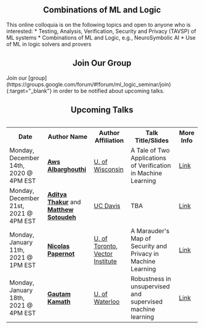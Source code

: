 <h2 style="text-align:center">Combinations of ML and Logic</h2>
This online colloquia is on the following topics and open to anyone who is interested:
* Testing, Analysis, Verification, Security and Privacy (TAVSP) of ML systems
* Combinations of ML and Logic, e.g., NeuroSymbolic AI
* Use of ML in logic solvers and provers

<h2 style="text-align:center">Join Our Group</h2>
Join our [group](https://groups.google.com/forum/#!forum/ml_logic_seminar/join){:target="_blank"} in order to be notified about upcoming talks.

<h2 style="text-align:center">Upcoming Talks</h2>
<div style="overflow-x:auto;">
  <table id="upcoming">
    <tr>
      <th>Date</th>
      <th>Author Name</th>
      <th>Author Affiliation</th>
      <th>Talk Title/Slides</th>
      <th>More Info</th>
    </tr>
    <tr>
      <td>Monday, December 14th, 2020 @ 4PM EST</td>
      <td><strong><a href="http://pages.cs.wisc.edu/~aws/" target="_blank">Aws Albarghouthi</a></strong></td>
      <td><a href="https://www.wisc.edu/" target="_blank">U. of Wisconsin</a></td>
      <td>A Tale of Two Applications of Verification in Machine Learning</td>
      <td><a href="https://ml-logic-seminar.github.io/upcoming.html#aws">Link</a></td>
    </tr>    
    <tr>
      <td>Monday, December 21st, 2021 @ 4PM EST</td>
      <td><strong><a href="http://thakur.cs.ucdavis.edu/" target="_blank">Aditya Thakur</a></strong> and <strong><a href="https://masot.net/" target="_blank">Matthew Sotoudeh</a></strong></td>
      <td><a href="https://www.ucdavis.edu/" target="_blank">UC Davis</a></td>
      <td>TBA</td>
      <td><a href="https://ml-logic-seminar.github.io/upcoming.html#aditya">Link</a></td>
    </tr>
    <tr>
      <td>Monday, January 11th, 2021 @ 1PM EST</td>
      <td><strong><a href="https://www.papernot.fr/" target="_blank">Nicolas Papernot</a></strong></td>
      <td><a href="https://www.utoronto.ca/" target="_blank">U. of Toronto</a>, <a href="https://vectorinstitute.ai/" target="_blank">Vector Institute</a></td>
      <td> A Marauder's Map of Security and Privacy in Machine Learning</td>
      <td><a href="https://ml-logic-seminar.github.io/upcoming.html#nicolas">Link</a></td>
    </tr>
    <tr>
      <td>Monday, January 18th, 2021 @ 4PM EST</td>
      <td><strong><a href="http://www.gautamkamath.com/" target="_blank">Gautam Kamath</a></strong></td>
      <td><a href="https://uwaterloo.ca/" target="_blank">U. of Waterloo</a></td>
      <td>Robustness in unsupervised and supervised machine learning</td>
      <td><a href="https://ml-logic-seminar.github.io/upcoming.html#gautam">Link</a></td>
    </tr>    
  </table>
</div>
